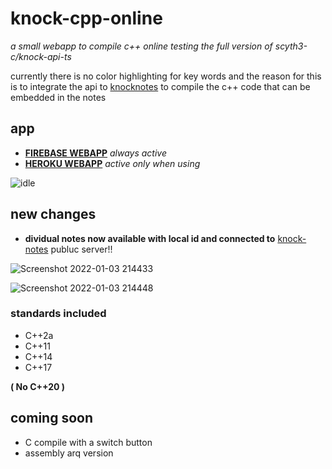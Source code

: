 # knock-cpp-online
_a small webapp to compile c++ online testing the full version of scyth3-c/knock-api-ts_


currently there is no color highlighting for key words and the reason for this is to integrate the api to [knocknotes](https://github.com/scyth3-c/vue-conponents)
to compile the c++ code that can be embedded in the notes

## app


- [**FIREBASE WEBAPP**](https://knockcompiler.web.app/) _always active_
- [**HEROKU WEBAPP**](https://knock-cpp.herokuapp.com/) _active only when using_


![idle](https://user-images.githubusercontent.com/52190352/148005166-bc0f461e-5af1-4527-b637-907d8437056f.png)




## new changes

- **dividual notes now available with local id and connected to** [knock-notes](https://github.com/scyth3-c/Vue-Electron-Port) publuc server!!

![Screenshot 2022-01-03 214433](https://user-images.githubusercontent.com/52190352/148004747-228819ac-32da-4127-8a47-dbc71f0e2546.png)

![Screenshot 2022-01-03 214448](https://user-images.githubusercontent.com/52190352/148004764-3b0e109d-5f3f-43f4-a36c-13f2b0f73b26.png)



### standards included
 - C++2a
 - C++11
 - C++14
 - C++17

**( No C++20 )**

## coming soon

- C compile with a switch button
- assembly arq version
